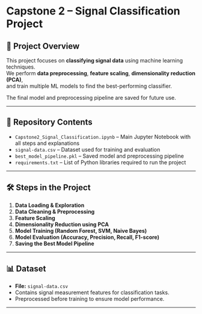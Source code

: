 # Capstone 2 – Signal Classification Project

## 📌 Project Overview
This project focuses on **classifying signal data** using machine learning techniques.  
We perform **data preprocessing**, **feature scaling**, **dimensionality reduction (PCA)**,  
and train multiple ML models to find the best-performing classifier.

The final model and preprocessing pipeline are saved for future use.

---

## 📂 Repository Contents
- `Capstone2_Signal_Classification.ipynb` – Main Jupyter Notebook with all steps and explanations  
- `signal-data.csv` – Dataset used for training and evaluation  
- `best_model_pipeline.pkl` – Saved model and preprocessing pipeline  
- `requirements.txt` – List of Python libraries required to run the project  

---

## 🛠 Steps in the Project
1. **Data Loading & Exploration**
2. **Data Cleaning & Preprocessing**
3. **Feature Scaling**
4. **Dimensionality Reduction using PCA**
5. **Model Training (Random Forest, SVM, Naive Bayes)**
6. **Model Evaluation (Accuracy, Precision, Recall, F1-score)**
7. **Saving the Best Model Pipeline**

---

## 📊 Dataset
- **File:** `signal-data.csv`  
- Contains signal measurement features for classification tasks.  
- Preprocessed before training to ensure model performance.

---

